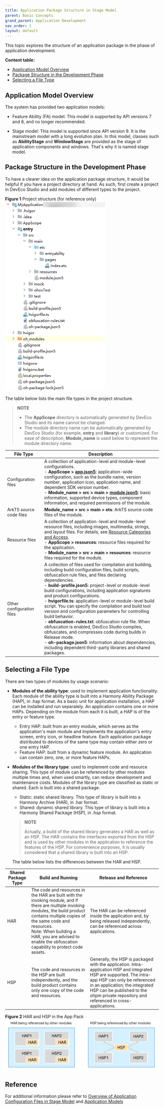 ```yaml
---
title: Application Package Structure in Stage Model
parent: Basic Concepts
grand_parent: Application Development
nav_order: 1
layout: default
--- 
```


This topic explores the structure of an application package in the phase of application development.

**Content table:**  
- [Application Model Overview](#application-model-overview)  
- [Package Structure in the Development Phase](#package-structure-in-the-development-phase)  
- [Selecting a File Type](#selecting-a-file-type)  

## Application Model Overview

The system has provided two application models:

- Feature Ability (FA) model: This model is supported by API versions 7 and 8, and no longer recommended.

- Stage model: This model is supported since API version 9. It is the mainstream model with a long evolution plan. In this model, classes such as **AbilityStage** and **WindowStage** are provided as the stage of application components and windows. That's why it is named stage model.

## Package Structure in the Development Phase  
To have a clearer idea on the application package structure, it would be helpful if you have a project directory at hand. As such, first create a project in DevEco Studio and add modules of different types to the project.

**Figure 1** Project structure (for reference only)  
![project-structure](./images/image-basic/image1.png)

The table below lists the main file types in the project structure.
> **NOTE**
>
> - The **AppScope** directory is automatically generated by DevEco Studio and its name cannot be changed.
> - The module directory name can be automatically generated by DevEco Studio (for example, **entry** and **library**) or customized. For ease of description, **Module_name** is used below to represent the module directory name.


| File Type| Description|
| -------- | -------- |
| Configuration files| A collection of application-level and module-level configurations.<br> - **AppScope &gt; [app.json5](/application-development/app-config-file.md)**: application-wide configuration, such as the bundle name, version number, application icon, application name, and dependent SDK version number.<br> - **Module_name &gt; src &gt; main &gt; [module.json5](https://docs.openharmony.cn/pages/v4.1/en/application-dev/quick-start/module-configuration-file.md)**: basic information, supported device types, component information, and required permissions of the module.|
| ArkTS source code files| **Module_name &gt; src &gt; main &gt; ets**: ArkTS source code files of the module.|
| Resource files| A collection of application-level and module-level resource files, including images, multimedia, strings, and layout files. For details, see [Resource Categories and Access](https://docs.openharmony.cn/pages/v4.1/en/application-dev/quick-start/resource-categories-and-access.md).<br> - **AppScope &gt; resources**: resource files required for the application.<br> - **Module_name &gt; src &gt; main &gt; resources**: resource files required for the module.|
| Other configuration files| A collection of files used for compilation and building, including build configuration files, build scripts, obfuscation rule files, and files declaring dependencies.<br> - **build-profile.json5**: project-level or module-level build configurations, including application signatures and product configurations.<br> - **hvigorfile.ts**: application-level or module-level build script. You can specify the compilation and build tool version and configuration parameters for controlling build behavior.<br> - **obfuscation-rules.txt**: obfuscation rule file. When obfuscation is enabled, DevEco Studio compiles, obfuscates, and compresses code during builds in Release mode.<br> - **oh-package.json5**: information about dependencies, including dependent third-party libraries and shared packages.|

## Selecting a File Type
There are two types of modules by usage scenario:

- **Modules of the ability type**: used to implement application functionality. Each module of the ability type is built into a Harmony Ability Package (HAP), in .hap format. As a basic unit for application installation, a HAP can be installed and run separately. An application contains one or more HAPs. Depending on the module from each it is built, a HAP is of the entry or feature type.
  - Entry HAP: built from an entry module, which serves as the application's main module and implements the application's entry screen, entry icon, or headline feature. Each application package distributed to devices of the same type may contain either zero or one entry HAP.
  - Feature HAP: built from a dynamic feature module. An application can contain zero, one, or more feature HAPs.

- **Modules of the library type**: used to implement code and resource sharing. This type of module can be referenced by other modules multiple times and, when used smartly, can reduce development and maintenance costs. Modules of the library type are classified as static or shared. Each is built into a shared package.
  - Static: static shared library. This type of library is built into a Harmony Archive (HAR), in .har format.
  - Shared: dynamic shared library. This type of library is built into a Harmony Shared Package (HSP), in .hsp format.
  
  > **NOTE**
  > 
  > Actually, a build of the shared library generates a HAR as well as an HSP. The HAR contains the interfaces exported from the HSP and is used by other modules in the application to reference the features of the HSP. For convenience purposes, it is usually considered that a shared library is built into an HSP.
  
  The table below lists the differences between the HAR and HSP.
  
| Shared Package Type | Build and Running | Release and Reference |
|---------------------|-------------------|------------------------|
| HAR                 | The code and resources in the HAR are built with the invoking module, and if there are multiple invoking modules, the build product contains multiple copies of the same code and resources.<br>Note: When building a HAR, you are advised to enable the obfuscation capability to protect code assets. | The HAR can be referenced inside the application and, by being released independently, can be referenced across applications. |
| HSP                 | The code and resources in the HSP are built independently, and the build product contains only one copy of the code and resources. | Generally, the HSP is packaged with the application. Intra-application HSP and integrated HSP are supported. The intra-app HSP can only be referenced in an application; the integrated HSP can be published to the ohpm private repository and referenced in cross-applications. |


 
  **Figure 2** HAR and HSP in the App Pack  
  ![alt text](./images/image-basic/image2.png)


## Reference
For additional information please refer to [Overview of Application Configuration Files in Stage Model](https://gitee.com/openharmony/docs/blob/master/en/application-dev/quick-start/application-configuration-file-overview-stage.md) and [Application Models](https://github.com/eclipse-oniro-mirrors/docs/blob/OpenHarmony-4.1-Release/en/application-dev/application-models/application-models.md)